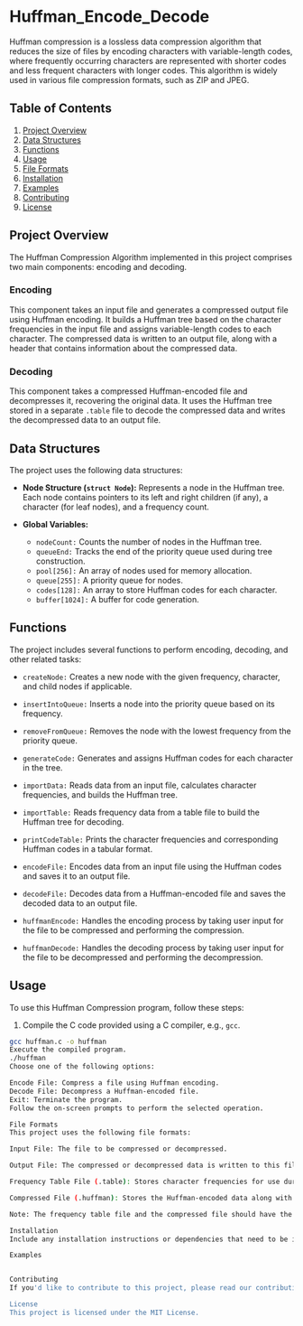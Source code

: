# Huffman_Encode_Decode

Huffman compression is a lossless data compression algorithm that reduces the size of files by encoding characters with variable-length codes, where frequently occurring characters are represented with shorter codes and less frequent characters with longer codes. This algorithm is widely used in various file compression formats, such as ZIP and JPEG.

## Table of Contents

1. [Project Overview](#project-overview)
2. [Data Structures](#data-structures)
3. [Functions](#functions)
4. [Usage](#usage)
5. [File Formats](#file-formats)
6. [Installation](#installation)
7. [Examples](#examples)
8. [Contributing](#contributing)
9. [License](#license)

## Project Overview

The Huffman Compression Algorithm implemented in this project comprises two main components: encoding and decoding.

### Encoding

This component takes an input file and generates a compressed output file using Huffman encoding. It builds a Huffman tree based on the character frequencies in the input file and assigns variable-length codes to each character. The compressed data is written to an output file, along with a header that contains information about the compressed data.

### Decoding

This component takes a compressed Huffman-encoded file and decompresses it, recovering the original data. It uses the Huffman tree stored in a separate `.table` file to decode the compressed data and writes the decompressed data to an output file.

## Data Structures

The project uses the following data structures:

- **Node Structure (`struct Node`):** Represents a node in the Huffman tree. Each node contains pointers to its left and right children (if any), a character (for leaf nodes), and a frequency count.

- **Global Variables:**
  - `nodeCount:` Counts the number of nodes in the Huffman tree.
  - `queueEnd:` Tracks the end of the priority queue used during tree construction.
  - `pool[256]:` An array of nodes used for memory allocation.
  - `queue[255]:` A priority queue for nodes.
  - `codes[128]:` An array to store Huffman codes for each character.
  - `buffer[1024]:` A buffer for code generation.

## Functions

The project includes several functions to perform encoding, decoding, and other related tasks:

- `createNode:` Creates a new node with the given frequency, character, and child nodes if applicable.

- `insertIntoQueue:` Inserts a node into the priority queue based on its frequency.

- `removeFromQueue:` Removes the node with the lowest frequency from the priority queue.

- `generateCode:` Generates and assigns Huffman codes for each character in the tree.

- `importData:` Reads data from an input file, calculates character frequencies, and builds the Huffman tree.

- `importTable:` Reads frequency data from a table file to build the Huffman tree for decoding.

- `printCodeTable:` Prints the character frequencies and corresponding Huffman codes in a tabular format.

- `encodeFile:` Encodes data from an input file using the Huffman codes and saves it to an output file.

- `decodeFile:` Decodes data from a Huffman-encoded file and saves the decoded data to an output file.

- `huffmanEncode:` Handles the encoding process by taking user input for the file to be compressed and performing the compression.

- `huffmanDecode:` Handles the decoding process by taking user input for the file to be decompressed and performing the decompression.

## Usage

To use this Huffman Compression program, follow these steps:

1. Compile the C code provided using a C compiler, e.g., `gcc`.

```bash
gcc huffman.c -o huffman
Execute the compiled program.
./huffman
Choose one of the following options:

Encode File: Compress a file using Huffman encoding.
Decode File: Decompress a Huffman-encoded file.
Exit: Terminate the program.
Follow the on-screen prompts to perform the selected operation.

File Formats
This project uses the following file formats:

Input File: The file to be compressed or decompressed.

Output File: The compressed or decompressed data is written to this file.

Frequency Table File (.table): Stores character frequencies for use during decoding.

Compressed File (.huffman): Stores the Huffman-encoded data along with a header containing information about the compressed data.

Note: The frequency table file and the compressed file should have the same base name, e.g., example.huffman and example.table.

Installation
Include any installation instructions or dependencies that need to be installed for your project.

Examples


Contributing
If you'd like to contribute to this project, please read our contributing guidelines for more information.

License
This project is licensed under the MIT License.
